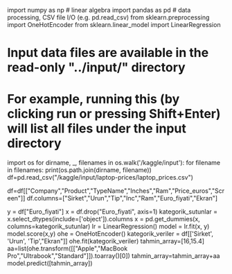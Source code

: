 import numpy as np # linear algebra
import pandas as pd # data processing, CSV file I/O (e.g. pd.read_csv)
from sklearn.preprocessing import OneHotEncoder
from sklearn.linear_model import LinearRegression

# Input data files are available in the read-only "../input/" directory
# For example, running this (by clicking run or pressing Shift+Enter) will list all files under the input directory

import os
for dirname, _, filenames in os.walk('/kaggle/input'):
    for filename in filenames:
        print(os.path.join(dirname, filename))
        df=pd.read_csv("/kaggle/input/laptop-prices/laptop_prices.csv")

df=df[["Company","Product","TypeName","Inches","Ram","Price_euros","Screen"]]
df.columns=["Sirket","Urun","Tip","Inc","Ram","Euro_fiyati","Ekran"]

y = df["Euro_fiyati"]
x = df.drop("Euro_fiyati", axis=1)
kategorik_sutunlar = x.select_dtypes(include=['object']).columns
x = pd.get_dummies(x, columns=kategorik_sutunlar)
lr = LinearRegression()
model = lr.fit(x, y)
model.score(x,y)
ohe = OneHotEncoder()
kategorik_veriler = df[['Sirket', 'Urun', 'Tip',"Ekran"]]
ohe.fit(kategorik_veriler)
tahmin_array=[16,15.4]
aa=list(ohe.transform([["Apple","MacBook Pro","Ultrabook","Standard"]]).toarray()[0])
tahmin_array=tahmin_array+aa
model.predict([tahmin_array])
